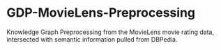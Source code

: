 # GDP-MovieLens-Preprocessing
Knowledge Graph Preprocessing from the MovieLens movie rating data, intersected with semantic information pulled from DBPedia.
